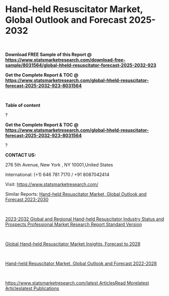 <h1>Hand-held Resuscitator Market, Global Outlook and Forecast 2025-2032</h1><br/><p><strong>Download FREE Sample of this Report @ <a href="https://www.statsmarketresearch.com/download-free-sample/8031564/global-hheld-resuscitator-forecast-2025-2032-923">https://www.statsmarketresearch.com/download-free-sample/8031564/global-hheld-resuscitator-forecast-2025-2032-923</a></strong></p>
 
 
 
 <div><b>Get the Complete Report & TOC @ <a href="https://www.statsmarketresearch.com/global-hheld-resuscitator-forecast-2025-2032-923-8031564">https://www.statsmarketresearch.com/global-hheld-resuscitator-forecast-2025-2032-923-8031564</a></b></div>
 
 
 
 <p><br />
 
 <b>Table of content</b></p>
 
 
 
 <p>? </p>
 
 
 
 <div><b>Get the Complete Report & TOC @ <a href="https://www.statsmarketresearch.com/global-hheld-resuscitator-forecast-2025-2032-923-8031564">https://www.statsmarketresearch.com/global-hheld-resuscitator-forecast-2025-2032-923-8031564</a></b></div>
 
 
 
 <p>? </p>
 
 
 
 <p><b>CONTACT US:</b><br />
 
 276 5th Avenue, New York , NY 10001,United States<br />
 
 International: (+1) 646 781 7170 / +91 8087042414<br />
 
 Visit: <a href="https://www.statsmarketresearch.com/">https://www.statsmarketresearch.com/</a><br />
 
 Similar Reports: <a href="https://www.statsmarketresearch.com/global-hheld-resuscitator-forecast-2025-2032-923-8031564">Hand-held Resuscitator Market, Global Outlook and Forecast 2023-2030</a><br />
 
 <br />
 
 <a href="https://www.statsmarketresearch.com/global-hheld-resuscitator-forecast-2025-2032-923-8031564">2023-2032 Global and Regional Hand-held Resuscitator Industry Status and Prospects Professional Market Research Report Standard Version</a><br />
 
 <br />
 
 <a href="https://www.statsmarketresearch.com/global-hheld-resuscitator-forecast-2025-2032-923-8031564">Global Hand-held Resuscitator Market Insights, Forecast to 2028</a><br />
 
 <br />
 
 <a href="https://www.statsmarketresearch.com/global-hheld-resuscitator-forecast-2025-2032-923-8031564">Hand-held Resuscitator Market, Global Outlook and Forecast 2022-2028</a><br />
 
 <br />
 
 <a href="https://gyeongbokgung.com">https://www.statsmarketresearch.com/</a><a href="https://hallyeomaritime.com">latest Articles</a><a href="https://jingwansa.com">Read More</a><a href="https://nguoiviet.jp/">latest Articles</a><a href="https://www.intelmarketresearch.com/">latest Publications</a></p>